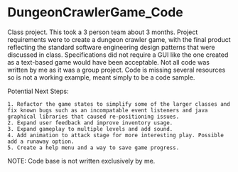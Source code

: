 # DungeonCrawlerGame_Code

Class project. This took a 3 person team about 3 months. Project requirements were to create a dungeon crawler game, with the final product reflecting the standard software engineering design patterns that were discussed in class. Specifications did not require a GUI like the one created as a text-based game would have been acceptable. Not all code was written by me as it was a group project. Code is missing several resources so is not a working example, meant simply to be a code sample.

Potential Next Steps:

    1. Refactor the game states to simplify some of the larger classes and fix known bugs such as an incompatable event listeners and java graphical libraries that caused re-positioning issues.
    2. Expand user feedback and improve inventory usage. 
    3. Expand gameplay to multiple levels and add sound.
    4. Add animation to attack stage for more interesting play. Possible add a runaway option.
    5. Create a help menu and a way to save game progress.
    

NOTE: Code base is not written exclusively by me.

